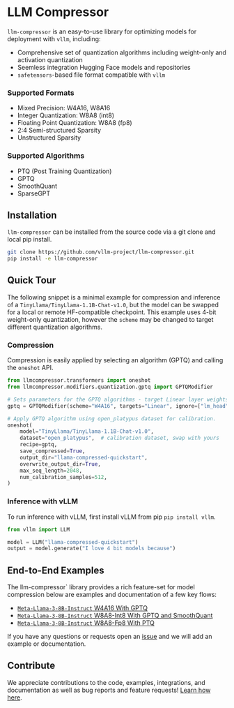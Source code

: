 # LLM Compressor

`llm-compressor` is an easy-to-use library for optimizing models for deployment with `vllm`, including:
* Comprehensive set of quantization algorithms including weight-only and activation quantization
* Seemless integration Hugging Face models and repositories
* `safetensors`-based file format compatible with `vllm`

### Supported Formats
* Mixed Precision: W4A16, W8A16
* Integer Quantization: W8A8 (int8)
* Floating Point Quantization: W8A8 (fp8)
* 2:4 Semi-structured Sparsity
* Unstructured Sparsity

### Supported Algorithms
* PTQ (Post Training Quantization)
* GPTQ
* SmoothQuant
* SparseGPT


## Installation

`llm-compressor` can be installed from the source code via a git clone and local pip install.

```bash
git clone https://github.com/vllm-project/llm-compressor.git
pip install -e llm-compressor
```

## Quick Tour
The following snippet is a minimal example for compression and inference of a `TinyLlama/TinyLlama-1.1B-Chat-v1.0`, but the model can be swapped for a local or remote HF-compatible checkpoint. This example uses 4-bit weight-only quantization, however the `scheme` may be changed to target different quantization algorithms.

### Compression
Compression is easily applied by selecting an algorithm (GPTQ) and calling the `oneshot` API.

```python
from llmcompressor.transformers import oneshot
from llmcompressor.modifiers.quantization.gptq import GPTQModifier

# Sets parameters for the GPTQ algorithms - target Linear layer weights at 4 bits
gptq = GPTQModifier(scheme="W4A16", targets="Linear", ignore=["lm_head"])

# Apply GPTQ algorithm using open_platypus dataset for calibration.
oneshot(
    model="TinyLlama/TinyLlama-1.1B-Chat-v1.0",
    dataset="open_platypus",  # calibration dataset, swap with yours
    recipe=gptq,
    save_compressed=True,
    output_dir="llama-compressed-quickstart",
    overwrite_output_dir=True,
    max_seq_length=2048,
    num_calibration_samples=512,
)
```

### Inference with vLLM
To run inference with vLLM, first install vLLM from pip `pip install vllm`.

```python
from vllm import LLM

model = LLM("llama-compressed-quickstart")
output = model.generate("I love 4 bit models because")
```

## End-to-End Examples
The llm-compressor` library provides a rich feature-set for model compression below are examples
and documentation of a few key flows:
* [`Meta-Llama-3-8B-Instruct` W4A16 With GPTQ](examples/quantization_w4a16)
* [`Meta-Llama-3-8B-Instruct` W8A8-Int8 With GPTQ and SmoothQuant](examples/quantization_w8a8_int8)
* [`Meta-Llama-3-8B-Instruct` W8A8-Fp8 With PTQ](examples/quantization_w8a8_fp8)

If you have any questions or requests open an [issue](https://github.com/vllm-project/llm-compressor/issues) and we will add an example or documentation.

## Contribute
We appreciate contributions to the code, examples, integrations, and documentation as well as bug reports and feature requests!
[Learn how here](CONTRIBUTING.md).